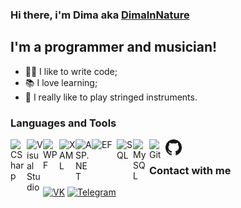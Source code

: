 ### Hi there, i'm Dima aka [DimaInNature](https://vk.com/dimainnature)

## I'm a programmer and musician!
- 👌🏻 I like to write code;
- 📚 I love learning;
- 🎵 I really like to play stringed instruments.

### Languages and Tools

<img align="left" alt="CSharp" width="26px" src="https://shwanoff.ru/wp-content/uploads/2018/06/logo-csharp.png" />
<img align="left" alt="Visual Studio" width="26px" src="https://upload.wikimedia.org/wikipedia/commons/thumb/5/59/Visual_Studio_Icon_2019.svg/1200px-Visual_Studio_Icon_2019.svg.png" />
<img align="left" alt="WPF" width="26px" src="https://external-content.duckduckgo.com/iu/?u=https%3A%2F%2Fcdn.ukad-group.com%2Fmedia%2F2536%2Fwpf-logo-175.png&f=1&nofb=1" />
<img align="left" alt="XAML" width="26px" src="https://img.icons8.com/metro/452/xaml.png" />
<img align="left" alt="ASP.NET" width="26px" src="https://fiverr-res.cloudinary.com/images/t_main1,q_auto,f_auto,q_auto,f_auto/gigs/158074977/original/bb18ce691b2723d2fc557a4336e8ff9eb3858b6c/develop-your-site-in-asp.png" />
<img align="left" alt="EF" width="40px" src="https://i.ytimg.com/vi/cIZB1wNMPlY/maxresdefault.jpg" />
<img align="left" alt="SQL" width="26px" src="https://3.bp.blogspot.com/-FsBMnutWWPM/WVtehboeURI/AAAAAAAABVc/Yt4l9KVoNFk1I_1B4B5R8oOd1Aom2z4-ACLcBGAs/s1600/sql-logo.png" />
<img align="left" alt="MySQL" width="26px" src="https://www.onepointltd.com/wp-content/uploads/2016/02/MySQL-icon.png" />
<img align="left" alt="Git" width="26px" src="https://upload.wikimedia.org/wikipedia/commons/thumb/3/3f/Git_icon.svg/1200px-Git_icon.svg.png" />
<img align="left" alt="GitHub" width="26px" src="https://raw.githubusercontent.com/github/explore/78df643247d429f6cc873026c0622819ad797942/topics/github/github.png" /></br>

### Contact with me
[![VK](https://img.shields.io/badge/-VK-181818?style=for-the-badge&logo=VK)](https://vk.com/dimainnature)
[![Telegram](https://img.shields.io/badge/-Telegram-181818?style=for-the-badge&logo=telegram)](https://t.me/dimainnature)
